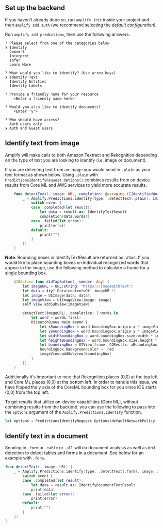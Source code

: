 ## Set up the backend

If you haven't already done so, run `amplify init` inside your project and then `amplify add auth` (we recommend selecting the *default configuration*).

Run `amplify add predictions`, then use the following answers:

```console
? Please select from one of the categories below
❯ Identify
  Convert
  Interpret
  Infer
  Learn More

? What would you like to identify? (Use arrow keys)
❯ Identify Text
  Identify Entities
  Identify Labels

? Provide a friendly name for your resource
    <Enter a friendly name here>

? Would you also like to identify documents?
    <Enter 'y'> 

? Who should have access?
  Auth users only
❯ Auth and Guest users
```

## Identify text from image

Amplify will make calls to both Amazon Textract and Rekognition depending on the type of text you are looking to identify (i.e. image or document).

If you are detecting text from an image you would send in `.plain` as your text format as shown below.  Using `.plain` with `PredictionsIdentifyRequest.Options()` combines results from on device results from Core ML and AWS services to yield more accurate results.

``` swift
    func detectText(_ image: URL, completion: @escaping ([IdentifiedWord]) -> Void) {
        _ = Amplify.Predictions.identify(type: .detectText(.plain), image: image, options: PredictionsIdentifyRequest.Options(), listener: { (event) in
            switch event {
            case .completed(let result):
                let data = result as! IdentifyTextResult
                completion(data.words!)
            case .failed(let error):
                print(error)
            default:
                print("")
            }
        })
    }
```

**Note**: Bounding boxes in IdentifyTextResult are returned as ratios. If you would like to place bounding boxes on individual recognized words that appear in the image, use the following method to calculate a frame for a single bounding box.
```swift 
    @IBAction func didTapButton(_ sender: Any) {
        let imageURL = URL(string: "https://imageWithText")
        let data = try? Data(contentsOf: imageURL!)
        let image = UIImage(data: data!)
        let imageView = UIImageView(image: image)
        self.view.addSubview(imageView)

        detectText(imageURL!, completion: { words in
            let word = words.first!
            DispatchQueue.main.async {
                let xBoundingBox = word.boundingBox.origin.x * imageView.frame.size.width
                let yBoundingBox = word.boundingBox.origin.y * imageView.frame.size.height
                let widthBoundingBox = word.boundingBox.size.width * imageView.frame.size.width
                let heightBoundingBox = word.boundingBox.size.height * imageView.frame.size.height
                let boundingBox = UIView(frame: CGRect(x: xBoundingBox, y: yBoundingBox, width: widthBoundingBox, height: heightBoundingBox))
                boundingBox.backgroundColor = .red
                imageView.addSubview(boundingBox)
            }
        })
    }
```
Additionally it's important to note that Rekognition places (0,0) at the top left and Core ML places (0,0) at the bottom left. In order to handle this issue, we have flipped the y axis of the CoreML bounding box for you since iOS starts (0,0) from the top left.


To get results that utilize on-device capabilities (Core ML), without combining results from the backend, you can use the following to pass into the `options` argument of the `Amplify.Predictions.identify` function.
```swift
let options = PredictionsIdentifyRequest.Options(defaultNetworkPolicy: .offline, pluginOptions: nil)
```

## Identify text in a document

Sending in `.form` or `.table` or `.all` will do document analysis as well as text detection to detect tables and forms in a document. See below for an example with `.form`.

```swift
func detectText(_ image: URL) {
	_ = Amplify.Predictions.identify(type: .detectText(.form), image: image, options: PredictionsIdentifyRequest.Options(), listener: { (event) in
		switch event {
		case .completed(let result):
			let data = result as! IdentifyDocumentTextResult
			print(data)
		case .failed(let error):
			print(error)
		default:
			print("")
		}
	})
}
```
